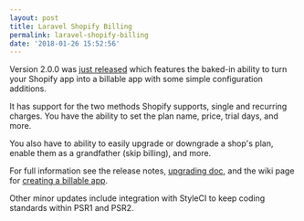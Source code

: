 ```yaml
---
layout: post
title: Laravel Shopify Billing
permalink: laravel-shopify-billing
date: '2018-01-26 15:52:56'
---
```


Version 2.0.0 was [just released](https://github.com/osiset/laravel-shopify/releases/tag/v2.0.0) which features the baked-in ability to turn your Shopify app into a billable app with some simple configuration additions.

It has support for the two methods Shopify supports, single and recurring charges. You have the ability to set the plan name, price, trial days, and more.

You also have to ability to easily upgrade or downgrade a shop's plan, enable them as a grandfather (skip billing), and more.

For full information see the release notes, [upgrading doc](https://github.com/osiset/laravel-shopify/wiki/Upgrading#v1xx--v200), and the wiki page for [creating a billable app](https://github.com/osiset/laravel-shopify/wiki/Creating-a-Billable-App).

Other minor updates include integration with StyleCI to keep coding standards within PSR1 and PSR2.
